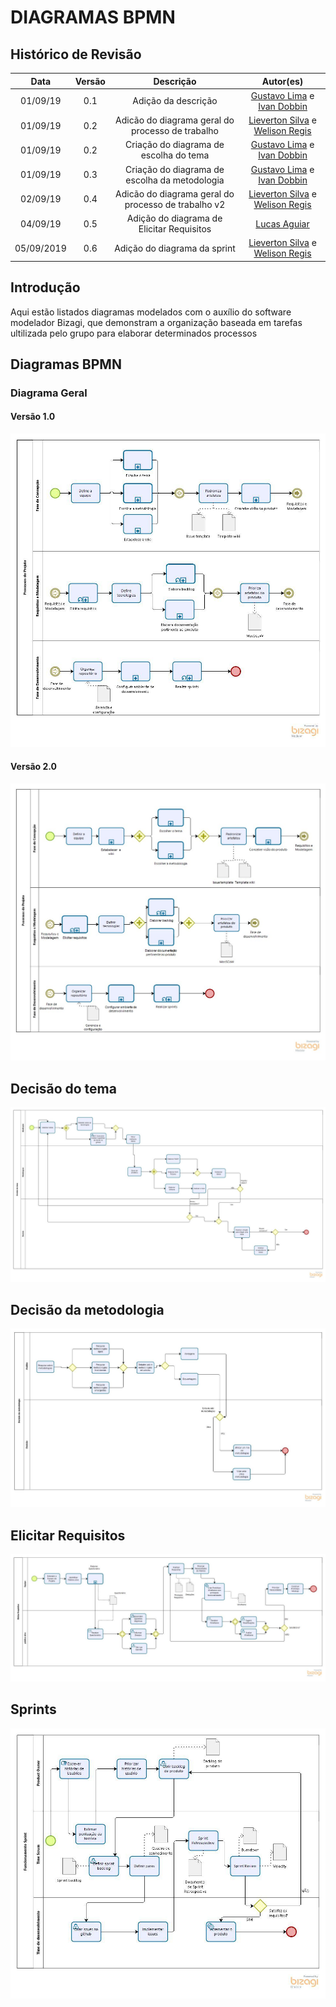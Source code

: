 # DIAGRAMAS BPMN

## Histórico de Revisão
| Data | Versão | Descrição | Autor(es)|
|:----:|:------:|:---------:|:--------:|
| 01/09/19 | 0.1 | Adição da descrição | [Gustavo Lima](https://github.com/gustavolima00) e [Ivan Dobbin](https://github.com/darmsDD)|
| 01/09/19 | 0.2 | Adicão do diagrama geral do processo de trabalho | [Lieverton Silva](https://github.com/lievertom) e [Welison Regis](https://github.com/WelisonR) |
| 01/09/19 | 0.2 | Criação do diagrama de escolha do tema | [Gustavo Lima](https://github.com/gustavolima00) e [Ivan Dobbin](https://github.com/darmsDD)|
| 01/09/19 | 0.3 | Criação do diagrama de escolha da metodologia | [Gustavo Lima](https://github.com/gustavolima00) e [Ivan Dobbin](https://github.com/darmsDD)|
| 02/09/19 | 0.4 | Adicão do diagrama geral do processo de trabalho v2 | [Lieverton Silva](https://github.com/lievertom) e [Welison Regis](https://github.com/WelisonR) |
| 04/09/19 | 0.5 | Adição do diagrama de Elicitar Requisitos | [Lucas Aguiar](https://github.com/Ridersk) |
| 05/09/2019 | 0.6 | Adição do diagrama da sprint | [Lieverton Silva](https://github.com/lievertom) e [Welison Regis](https://github.com/WelisonR) |

## Introdução

Aqui estão listados diagramas modelados com o auxílio do software modelador Bizagi, que demonstram a organização baseada em tarefas ultilizada pelo grupo para elaborar determinados processos

## Diagramas BPMN

### Diagrama Geral

#### Versão 1.0

![Diagrama Geral do Processo](assets/img/bpmn/processo_geral.jpg)

#### Versão 2.0

![Diagrama Geral do Processo v2](assets/img/bpmn/processo_geral2.jpg)

## Decisão do tema 

![Decisão do tema](assets/img/bpmn/decisao_tema.jpg)

## Decisão da metodologia

![Decisão da metodologia](assets/img/bpmn/decisao_metodologia.jpg)

## Elicitar Requisitos

![Elicitar Requisitos](assets/img/bpmn/elicitar_requisitos.jpg)

## Sprints

![Realizar sprints](assets/img/bpmn/sprint.jpg)
